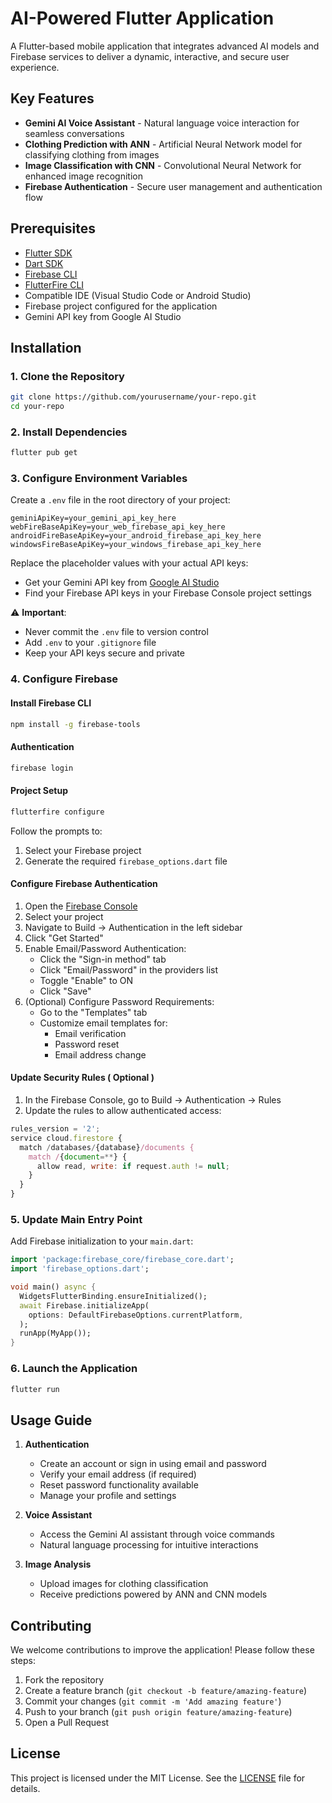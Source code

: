# AI-Powered Flutter Application

A Flutter-based mobile application that integrates advanced AI models and Firebase services to deliver a dynamic, interactive, and secure user experience.

## Key Features

- **Gemini AI Voice Assistant** - Natural language voice interaction for seamless conversations
- **Clothing Prediction with ANN** - Artificial Neural Network model for classifying clothing from images
- **Image Classification with CNN** - Convolutional Neural Network for enhanced image recognition
- **Firebase Authentication** - Secure user management and authentication flow

## Prerequisites

- [Flutter SDK](https://docs.flutter.dev/get-started/install)
- [Dart SDK](https://dart.dev/get-dart)
- [Firebase CLI](https://firebase.google.com/docs/cli)
- [FlutterFire CLI](https://firebase.flutter.dev/docs/cli/)
- Compatible IDE (Visual Studio Code or Android Studio)
- Firebase project configured for the application
- Gemini API key from Google AI Studio

## Installation

### 1. Clone the Repository

```bash
git clone https://github.com/yourusername/your-repo.git
cd your-repo
```

### 2. Install Dependencies

```bash
flutter pub get
```

### 3. Configure Environment Variables

Create a `.env` file in the root directory of your project:

```plaintext
geminiApiKey=your_gemini_api_key_here
webFireBaseApiKey=your_web_firebase_api_key_here
androidFireBaseApiKey=your_android_firebase_api_key_here
windowsFireBaseApiKey=your_windows_firebase_api_key_here
```

Replace the placeholder values with your actual API keys:
- Get your Gemini API key from [Google AI Studio](https://makersuite.google.com/app/apikey)
- Find your Firebase API keys in your Firebase Console project settings

⚠️ **Important**: 
- Never commit the `.env` file to version control
- Add `.env` to your `.gitignore` file
- Keep your API keys secure and private

### 4. Configure Firebase

#### Install Firebase CLI
```bash
npm install -g firebase-tools
```

#### Authentication
```bash
firebase login
```

#### Project Setup
```bash
flutterfire configure
```

Follow the prompts to:
1. Select your Firebase project
2. Generate the required `firebase_options.dart` file

#### Configure Firebase Authentication

1. Open the [Firebase Console](https://console.firebase.google.com)
2. Select your project
3. Navigate to Build → Authentication in the left sidebar
4. Click "Get Started"
5. Enable Email/Password Authentication:
   - Click the "Sign-in method" tab
   - Click "Email/Password" in the providers list
   - Toggle "Enable" to ON
   - Click "Save"
6. (Optional) Configure Password Requirements:
   - Go to the "Templates" tab
   - Customize email templates for:
     - Email verification
     - Password reset
     - Email address change

#### Update Security Rules ( Optional )

1. In the Firebase Console, go to Build → Authentication → Rules
2. Update the rules to allow authenticated access:

```javascript
rules_version = '2';
service cloud.firestore {
  match /databases/{database}/documents {
    match /{document=**} {
      allow read, write: if request.auth != null;
    }
  }
}
```

### 5. Update Main Entry Point

Add Firebase initialization to your `main.dart`:

```dart
import 'package:firebase_core/firebase_core.dart';
import 'firebase_options.dart';

void main() async {
  WidgetsFlutterBinding.ensureInitialized();
  await Firebase.initializeApp(
    options: DefaultFirebaseOptions.currentPlatform,
  );
  runApp(MyApp());
}
```

### 6. Launch the Application

```bash
flutter run
```

## Usage Guide

1. **Authentication**
   - Create an account or sign in using email and password
   - Verify your email address (if required)
   - Reset password functionality available
   - Manage your profile and settings

2. **Voice Assistant**
   - Access the Gemini AI assistant through voice commands
   - Natural language processing for intuitive interactions

3. **Image Analysis**
   - Upload images for clothing classification
   - Receive predictions powered by ANN and CNN models

## Contributing

We welcome contributions to improve the application! Please follow these steps:

1. Fork the repository
2. Create a feature branch (`git checkout -b feature/amazing-feature`)
3. Commit your changes (`git commit -m 'Add amazing feature'`)
4. Push to your branch (`git push origin feature/amazing-feature`)
5. Open a Pull Request

## License

This project is licensed under the MIT License. See the [LICENSE](LICENSE) file for details.